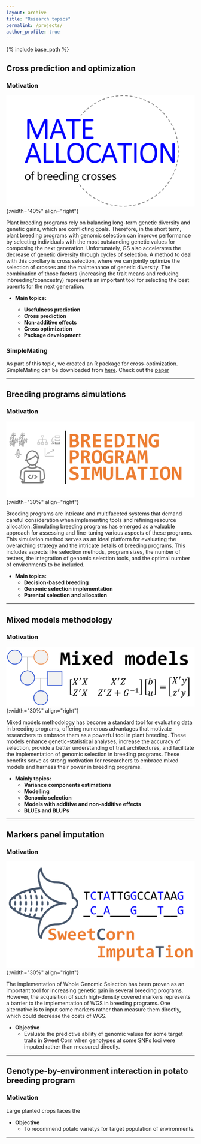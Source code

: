 ```yaml
---
layout: archive
title: "Research topics"
permalink: /projects/
author_profile: true
---
```


{% include base_path %}



## Cross prediction and optimization

### Motivation  

![Optim](../assets/images/Mate_Allocation.png){:width="40%" align="right"}

Plant breeding programs rely on balancing long-term genetic diversity and genetic gains, which are conflicting goals. Therefore, in the short term, plant breeding programs with genomic selection can improve performance by selecting individuals with the most outstanding genetic values for composing the next generation. Unfortunately, GS also accelerates the decrease of genetic diversity through cycles of selection. A method to deal with this corollary is cross selection, where we can jointly optimize the selection of crosses and the maintenance of genetic diversity. The combination of those factors (increasing the trait means and reducing inbreeding/coancestry) represents an important tool for selecting the best parents for the next generation.

- **Main topics:**

   - **Usefulness prediction**  
   - **Cross prediction**  
   - **Non-additive effects**  
   - **Cross optimization**
   - **Package development**

### SimpleMating

As part of this topic, we created an R package for cross-optimization. SimpleMating can be downloaded from [here](https://github.com/Resende-Lab/SimpleMating). Check out the [paper](https://doi.org/10.1002/tpg2.20533)





***

## Breeding programs simulations

### Motivation
![Imputation](../assets/images/Picture1.png){:width="30%" align="right"}

Breeding programs are intricate and multifaceted systems that demand careful consideration when implementing tools and refining resource allocation. Simulating breeding programs has emerged as a valuable approach for assessing and fine-tuning various aspects of these programs. This simulation method serves as an ideal platform for evaluating the overarching strategy and the intricate details of breeding programs. This includes aspects like selection methods, program sizes, the number of testers, the integration of genomic selection tools, and the optimal number of environments to be included.

- **Main topics:**
  - **Decision-based breeding**  
  - **Genomic selection implementation**
  - **Parental selection and allocation**  
 
***

## Mixed models methodology

### Motivation
![MixedMod](../assets/images/MixedModels.png){:width="30%" align="right"}

Mixed models methodology has become a standard tool for evaluating data in breeding programs, offering numerous advantages that motivate researchers to embrace them as a powerful tool in plant breeding. These models enhance genetic-statistical analyses, increase the accuracy of selection, provide a better understanding of trait architectures, and facilitate the implementation of genomic selection in breeding programs. These benefits serve as strong motivation for researchers to embrace mixed models and harness their power in breeding programs.

- **Mainly topics:**
  - **Variance components estimations**  
  - **Modelling**  
  - **Genomic selection**  
  - **Models with additive and non-additive effects**  
  - **BLUEs and BLUPs**  

***


## Markers panel imputation 

### Motivation  

![Imputation](../assets/images/Imputation_Marco.png){:width="30%" align="right"}

The implementation of Whole Genomic Selection has been proven as an important tool for increasing genetic gain in several breeding programs. However, the acquisition of such high-density covered markers represents a barrier to the implementation of WGS in breeding programs. One alternative is to input some markers rather than measure them directly, which could decrease the costs of WGS.

- **Objective**  
  - Evaluate the predictive ability of genomic values for some target traits in Sweet Corn when genotypes at some SNPs loci were imputed rather than measured directly.     

***

## Genotype-by-environment interaction in potato breeding program

### Motivation  


Large planted crops faces the

- **Objective**  
  - To recommend potato varietys for target population of environments.

***

<br>

